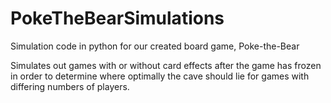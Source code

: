 # PokeTheBearSimulations
Simulation code in python for our created board game, Poke-the-Bear

Simulates out games with or without card effects after the game has frozen in order to 
determine where optimally the cave should lie for games with differing numbers of players.
